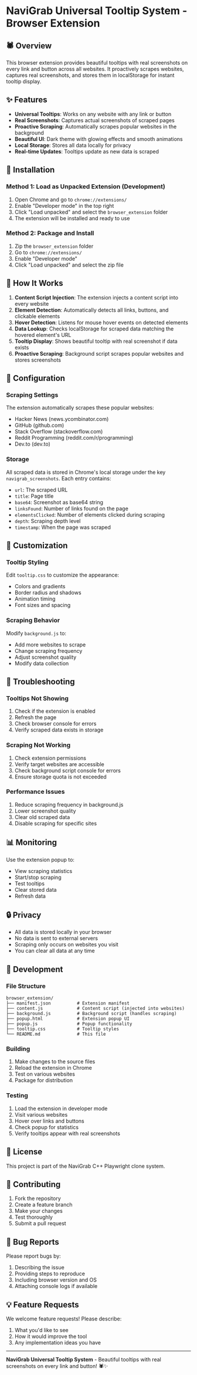 # NaviGrab Universal Tooltip System - Browser Extension

## 🕷️ Overview

This browser extension provides beautiful tooltips with real screenshots on every link and button across all websites. It proactively scrapes websites, captures real screenshots, and stores them in localStorage for instant tooltip display.

## ✨ Features

- **Universal Tooltips**: Works on any website with any link or button
- **Real Screenshots**: Captures actual screenshots of scraped pages
- **Proactive Scraping**: Automatically scrapes popular websites in the background
- **Beautiful UI**: Dark theme with glowing effects and smooth animations
- **Local Storage**: Stores all data locally for privacy
- **Real-time Updates**: Tooltips update as new data is scraped

## 🚀 Installation

### Method 1: Load as Unpacked Extension (Development)

1. Open Chrome and go to `chrome://extensions/`
2. Enable "Developer mode" in the top right
3. Click "Load unpacked" and select the `browser_extension` folder
4. The extension will be installed and ready to use

### Method 2: Package and Install

1. Zip the `browser_extension` folder
2. Go to `chrome://extensions/`
3. Enable "Developer mode"
4. Click "Load unpacked" and select the zip file

## 🎯 How It Works

1. **Content Script Injection**: The extension injects a content script into every website
2. **Element Detection**: Automatically detects all links, buttons, and clickable elements
3. **Hover Detection**: Listens for mouse hover events on detected elements
4. **Data Lookup**: Checks localStorage for scraped data matching the hovered element's URL
5. **Tooltip Display**: Shows beautiful tooltip with real screenshot if data exists
6. **Proactive Scraping**: Background script scrapes popular websites and stores screenshots

## 🔧 Configuration

### Scraping Settings

The extension automatically scrapes these popular websites:
- Hacker News (news.ycombinator.com)
- GitHub (github.com)
- Stack Overflow (stackoverflow.com)
- Reddit Programming (reddit.com/r/programming)
- Dev.to (dev.to)

### Storage

All scraped data is stored in Chrome's local storage under the key `navigrab_screenshots`. Each entry contains:
- `url`: The scraped URL
- `title`: Page title
- `base64`: Screenshot as base64 string
- `linksFound`: Number of links found on the page
- `elementsClicked`: Number of elements clicked during scraping
- `depth`: Scraping depth level
- `timestamp`: When the page was scraped

## 🎨 Customization

### Tooltip Styling

Edit `tooltip.css` to customize the appearance:
- Colors and gradients
- Border radius and shadows
- Animation timing
- Font sizes and spacing

### Scraping Behavior

Modify `background.js` to:
- Add more websites to scrape
- Change scraping frequency
- Adjust screenshot quality
- Modify data collection

## 🐛 Troubleshooting

### Tooltips Not Showing

1. Check if the extension is enabled
2. Refresh the page
3. Check browser console for errors
4. Verify scraped data exists in storage

### Scraping Not Working

1. Check extension permissions
2. Verify target websites are accessible
3. Check background script console for errors
4. Ensure storage quota is not exceeded

### Performance Issues

1. Reduce scraping frequency in background.js
2. Lower screenshot quality
3. Clear old scraped data
4. Disable scraping for specific sites

## 📊 Monitoring

Use the extension popup to:
- View scraping statistics
- Start/stop scraping
- Test tooltips
- Clear stored data
- Refresh data

## 🔒 Privacy

- All data is stored locally in your browser
- No data is sent to external servers
- Scraping only occurs on websites you visit
- You can clear all data at any time

## 🚀 Development

### File Structure

```
browser_extension/
├── manifest.json          # Extension manifest
├── content.js             # Content script (injected into websites)
├── background.js          # Background script (handles scraping)
├── popup.html             # Extension popup UI
├── popup.js               # Popup functionality
├── tooltip.css            # Tooltip styles
└── README.md              # This file
```

### Building

1. Make changes to the source files
2. Reload the extension in Chrome
3. Test on various websites
4. Package for distribution

### Testing

1. Load the extension in developer mode
2. Visit various websites
3. Hover over links and buttons
4. Check popup for statistics
5. Verify tooltips appear with real screenshots

## 📝 License

This project is part of the NaviGrab C++ Playwright clone system.

## 🤝 Contributing

1. Fork the repository
2. Create a feature branch
3. Make your changes
4. Test thoroughly
5. Submit a pull request

## 🐛 Bug Reports

Please report bugs by:
1. Describing the issue
2. Providing steps to reproduce
3. Including browser version and OS
4. Attaching console logs if available

## 💡 Feature Requests

We welcome feature requests! Please describe:
1. What you'd like to see
2. How it would improve the tool
3. Any implementation ideas you have

---

**NaviGrab Universal Tooltip System** - Beautiful tooltips with real screenshots on every link and button! 🕷️✨


